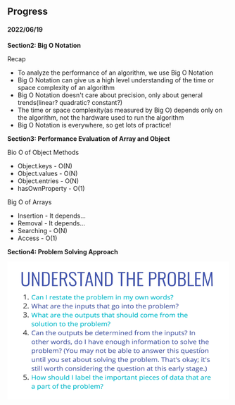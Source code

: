 ## Progress

#### 2022/06/19

<b>Section2: Big O Notation</b>

Recap

- To analyze the performance of an algorithm, we use Big O Notation
- Big O Notation can give us a high level understanding of the time or space complexity of an algorithm
- Big O Notation doesn't care about precision, only about general trends(linear? quadratic? constant?)
- The time or space complexity(as measured by Big O) depends only on the algorithm, not the hardware used to run the algorithm
- Big O Notation is everywhere, so get lots of practice!

<b>Section3: Performance Evaluation of Array and Object</b>

Bio O of Object Methods

- Object.keys - O(N)
- Object.values - O(N)
- Object.entries - O(N)
- hasOwnProperty - O(1)

Big O of Arrays

- Insertion - It depends...
- Removal - It depends...
- Searching - O(N)
- Access - O(1)

<b>Section4: Problem Solving Approach</b>

<img src="./src/img/4-1.png" width="600px"/>
